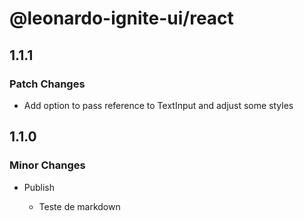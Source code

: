 # @leonardo-ignite-ui/react

## 1.1.1

### Patch Changes

- Add option to pass reference to TextInput and adjust some styles

## 1.1.0

### Minor Changes

- Publish

  - Teste de markdown
